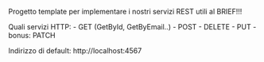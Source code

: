 Progetto template per implementare i nostri servizi REST utili al BRIEF!!!

Quali servizi HTTP: 
    - GET (GetById, GetByEmail..) 
    - POST
    - DELETE 
    - PUT 
    - bonus: PATCH

Indirizzo di default: http://localhost:4567